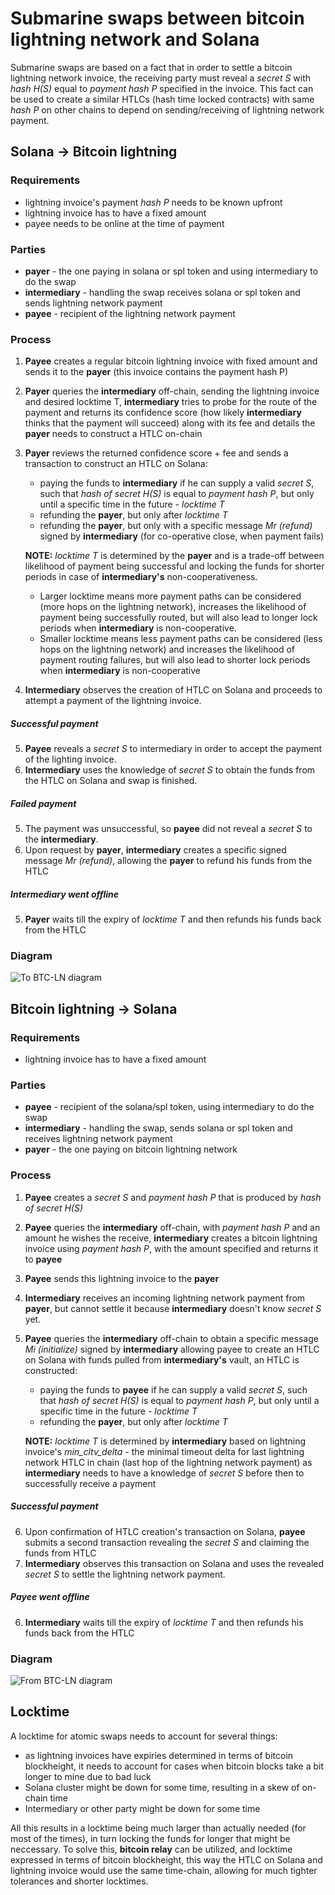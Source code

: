 # Submarine swaps between bitcoin lightning network and Solana

Submarine swaps are based on a fact that in order to settle a bitcoin lightning network invoice, the receiving party must reveal a _secret S_ with _hash H(S)_ equal to _payment hash P_ specified in the invoice. This fact can be used to create a similar HTLCs (hash time locked contracts) with same _hash P_ on other chains to depend on sending/receiving of lightning network payment.

## Solana -> Bitcoin lightning

### Requirements
- lightning invoice's payment _hash P_ needs to be known upfront
- lightning invoice has to have a fixed amount
- payee needs to be online at the time of payment

### Parties
- **payer** - the one paying in solana or spl token and using intermediary to do the swap
- **intermediary** - handling the swap receives solana or spl token and sends lightning network payment
- **payee** - recipient of the lightning network payment

### Process
1. **Payee** creates a regular bitcoin lightning invoice with fixed amount and sends it to the **payer** (this invoice contains the payment hash P)
2. **Payer** queries the **intermediary** off-chain, sending the lightning invoice and desired locktime T, **intermediary** tries to probe for the route of the payment and returns its confidence score (how likely **intermediary** thinks that the payment will succeed) along with its fee and details the **payer** needs to construct a HTLC on-chain
3. **Payer** reviews the returned confidence score + fee and sends a transaction to construct an HTLC on Solana:
	- paying the funds to **intermediary** if he can supply a valid _secret S_, such that _hash of secret H(S)_ is equal to _payment hash P_, but only until a specific time in the future - _locktime T_
	- refunding the **payer**, but only after _locktime T_
	- refunding the **payer**, but only with a specific message _Mr (refund)_ signed by **intermediary** (for co-operative close, when payment fails)
	
    **NOTE:** _locktime T_ is determined by the **payer** and is a trade-off between likelihood of payment being successful and locking the funds for shorter periods in case of **intermediary's** non-cooperativeness.
    - Larger locktime means more payment paths can be considered (more hops on the lightning network), increases the likelihood of payment being successfully routed, but will also lead to longer lock periods when **intermediary** is non-cooperative.
    - Smaller locktime means less payment paths can be considered (less hops on the lightning network) and increases the likelihood of payment routing failures, but will also lead to shorter lock periods when **intermediary** is non-cooperative

4. **Intermediary** observes the creation of HTLC on Solana and proceeds to attempt a payment of the lightning invoice.

##### Successful payment
5. **Payee** reveals a _secret S_ to intermediary in order to accept the payment of the lighting invoice.
6. **Intermediary** uses the knowledge of _secret S_ to obtain the funds from the HTLC on Solana and swap is finished.

##### Failed payment
5. The payment was unsuccessful, so **payee** did not reveal a _secret S_ to the **intermediary**.
6. Upon request by **payer**, **intermediary** creates a specific signed message _Mr (refund)_, allowing the **payer** to refund his funds from the HTLC

##### Intermediary went offline
5. **Payer** waits till the expiry of _locktime T_ and then refunds his funds back from the HTLC

### Diagram
![To BTC-LN diagram](https://github.com/adambor/SolLightning-readme/blob/main/flows/tobtcln-diagram.drawio.png)

## Bitcoin lightning -> Solana

### Requirements
- lightning invoice has to have a fixed amount

### Parties
- **payee** - recipient of the solana/spl token, using intermediary to do the swap
- **intermediary** - handling the swap, sends solana or spl token and receives lightning network payment
- **payer** - the one paying on bitcoin lightning network

### Process
1. **Payee** creates a _secret S_ and _payment hash P_ that is produced by _hash of secret H(S)_
2. **Payee** queries the **intermediary** off-chain, with _payment hash P_ and an amount he wishes the receive, **intermediary** creates a bitcoin lightning invoice using _payment hash P_, with the amount specified and returns it to **payee**
3. **Payee** sends this lightning invoice to the **payer**
4. **Intermediary** receives an incoming lightning network payment from **payer**, but cannot settle it because **intermediary** doesn't know _secret S_ yet.
5. **Payee** queries the **intermediary** off-chain to obtain a specific message _Mi (initialize)_ signed by **intermediary** allowing payee to create an HTLC on Solana with funds pulled from **intermediary's** vault, an HTLC is constructed:
	- paying the funds to **payee** if he can supply a valid _secret S_, such that _hash of secret H(S)_ is equal to _payment hash P_, but only until a specific time in the future - _locktime T_
	- refunding the **payer**, but only after _locktime T_

    **NOTE:** _locktime T_ is determined by **intermediary** based on lightning invoice's _min\_cltv\_delta_ - the minimal timeout delta for last lightning network HTLC in chain (last hop of the lightning network payment) as **intermediary** needs to have a knowledge of _secret S_ before then to successfully receive a payment

##### Successful payment
6. Upon confirmation of HTLC creation's transaction on Solana, **payee** submits a second transaction revealing the _secret S_ and claiming the funds from HTLC
7. **Intermediary** observes this transaction on Solana and uses the revealed _secret S_ to settle the lightning network payment.

##### Payee went offline
6. **Intermediary** waits till the expiry of _locktime T_ and then refunds his funds back from the HTLC

### Diagram
![From BTC-LN diagram](https://github.com/adambor/SolLightning-readme/blob/main/flows/frombtcln-diagram.drawio.png)

## Locktime
A locktime for atomic swaps needs to account for several things:
- as lightning invoices have expiries determined in terms of bitcoin blockheight, it needs to account for cases when bitcoin blocks take a bit longer to mine due to bad luck
- Solana cluster might be down for some time, resulting in a skew of on-chain time
- Intermediary or other party might be down for some time

All this results in a locktime being much larger than actually needed (for most of the times), in turn locking the funds for longer that might be neccessary. To solve this, **bitcoin relay** can be utilized, and locktime expressed in terms of bitcoin blockheight, this way the HTLC on Solana and lightning invoice would use the same time-chain, allowing for much tighter tolerances and shorter locktimes.
